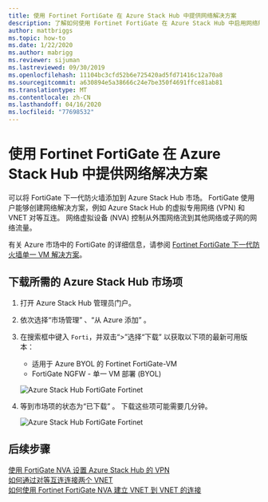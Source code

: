 ```yaml
---
title: 使用 Fortinet FortiGate 在 Azure Stack Hub 中提供网络解决方案
description: 了解如何使用 Fortinet FortiGate 在 Azure Stack Hub 中启用网络解决方案
author: mattbriggs
ms.topic: how-to
ms.date: 1/22/2020
ms.author: mabrigg
ms.reviewer: sijuman
ms.lastreviewed: 09/30/2019
ms.openlocfilehash: 11104bc3cfd52b6e725420ad5fd71416c12a70a8
ms.sourcegitcommit: a630894e5a38666c24e7be350f4691ffce81ab81
ms.translationtype: MT
ms.contentlocale: zh-CN
ms.lasthandoff: 04/16/2020
ms.locfileid: "77698532"
---
```

# <a name="offer-a-network-solution-in-azure-stack-hub-with-fortinet-fortigate"></a>使用 Fortinet FortiGate 在 Azure Stack Hub 中提供网络解决方案

可以将 FortiGate 下一代防火墙添加到 Azure Stack Hub 市场。 FortiGate 使用户能够创建网络解决方案，例如 Azure Stack Hub 的虚拟专用网络 (VPN) 和 VNET 对等互连。 网络虚拟设备 (NVA) 控制从外围网络流到其他网络或子网的网络流量。 

有关 Azure 市场中的 FortiGate 的详细信息，请参阅 [Fortinet FortiGate 下一代防火墙单一 VM 解决方案](https://azuremarketplace.microsoft.com/marketplace/apps/fortinet.fortinet-FortiGate-singlevm)。

## <a name="download-the-required-azure-stack-hub-marketplace-items"></a>下载所需的 Azure Stack Hub 市场项

1.  打开 Azure Stack Hub 管理员门户。

2.  依次选择“市场管理”  、“从 Azure 添加”  。

3. 在搜索框中键入 `Forti`，并双击“>”选择“下载”  以获取以下项的最新可用版本： 
    - 适用于 Azure BYOL 的 Fortinet FortiGate-VM
    - FortiGate NGFW - 单一 VM 部署 (BYOL)

    ![Azure Stack Hub FortiGate Fortinet](./media/azure-stack-network-solutions-enable/azure-stack-marketplace-FortiGate-fortinet.png)

2.  等到市场项的状态为“已下载”  。 下载这些项可能需要几分钟。

    ![Azure Stack Hub FortiGate Fortinet](./media/azure-stack-network-solutions-enable/image4.png)

## <a name="next-steps"></a>后续步骤

[使用 FortiGate NVA 设置 Azure Stack Hub 的 VPN](../user/azure-stack-network-howto-vnet-to-onprem.md)  
[如何通过对等互连连接两个 VNET](../user/azure-stack-network-howto-vnet-to-vnet.md)  
[如何使用 Fortinet FortiGate NVA 建立 VNET 到 VNET 的连接](../user/azure-stack-network-howto-vnet-to-vnet-stacks.md)  
